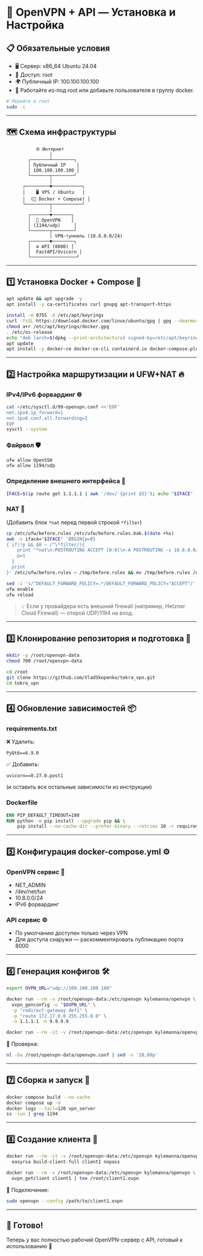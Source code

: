 # 🚀 OpenVPN + API — Установка и Настройка

## 📋 Обязательные условия

- 🖥️ Сервер: x86_64 Ubuntu 24.04  
- 🔑 Доступ: root  
- 🌍 Публичный IP: 100.100.100.100  
- 👤 Работайте из-под root или добавьте пользователя в группу docker.

```bash
# Перейти в root
sudo -i
```

---

## 🗺 Схема инфраструктуры

```
           🌐 Интернет
                │
        ┌───────┴────────┐
        │ Публичный IP    │
        │ 100.100.100.100 │
        └───────┬────────┘
                │
      ┌─────────▼───────────┐
      │    🖥 VPS / Ubuntu   │
      │  (🐳 Docker + Compose) │
      └─────────┬───────────┘
                │
        ┌───────▼───────┐
        │  🔐 OpenVPN    │
        │ (1194/udp)     │
        └───────┬────────┘
                │ VPN-туннель (10.8.0.0/24)
        ┌───────▼────────┐
        │  ⚙️ API (8000) │
        │  FastAPI/Uvicorn │
        └─────────────────┘
```

---

## 1️⃣ Установка Docker + Compose 🐳

```bash
apt update && apt upgrade -y
apt install -y ca-certificates curl gnupg apt-transport-https

install -m 0755 -d /etc/apt/keyrings
curl -fsSL https://download.docker.com/linux/ubuntu/gpg | gpg --dearmor -o /etc/apt/keyrings/docker.gpg
chmod a+r /etc/apt/keyrings/docker.gpg
. /etc/os-release
echo "deb [arch=$(dpkg --print-architecture) signed-by=/etc/apt/keyrings/docker.gpg] https://download.docker.com/linux/ubuntu $VERSION_CODENAME stable" > /etc/apt/sources.list.d/docker.list
apt update
apt install -y docker-ce docker-ce-cli containerd.io docker-compose-plugin
```

---

## 2️⃣ Настройка маршрутизации и UFW+NAT 🔥

### IPv4/IPv6 форвардинг 🌐
```bash
cat >/etc/sysctl.d/99-openvpn.conf <<'EOF'
net.ipv4.ip_forward=1
net.ipv6.conf.all.forwarding=1
EOF
sysctl --system
```

### Файрвол 🛡
```bash
ufw allow OpenSSH
ufw allow 1194/udp
```

### Определение внешнего интерфейса 📡
```bash
IFACE=$(ip route get 1.1.1.1 | awk '/dev/ {print $5}'); echo "$IFACE"
```

### NAT 🔄
(Добавить блок `*nat` перед первой строкой `*filter`)
```bash
cp /etc/ufw/before.rules /etc/ufw/before.rules.bak.$(date +%s)
awk -v iface="$IFACE" 'BEGIN{p=0}
{ if(!p && $0 ~ /^\*filter/){
    print "*nat\n:POSTROUTING ACCEPT [0:0]\n-A POSTROUTING -s 10.8.0.0/24 -o " iface " -j MASQUERADE\nCOMMIT";
    p=1
  }
  print
}' /etc/ufw/before.rules > /tmp/before.rules && mv /tmp/before.rules /etc/ufw/before.rules
```

```bash
sed -i 's/^DEFAULT_FORWARD_POLICY=.*/DEFAULT_FORWARD_POLICY="ACCEPT"/' /etc/default/ufw
ufw enable
ufw reload
```

> 💡 Если у провайдера есть внешний firewall (например, Hetzner Cloud Firewall) — открой UDP/1194 на вход.

---

## 3️⃣ Клонирование репозитория и подготовка 📂
```bash
mkdir -p /root/openvpn-data
chmod 700 /root/openvpn-data

cd /root
git clone https://github.com/VladSkopenko/tekra_vpn.git
cd tekra_vpn
```

---

## 4️⃣ Обновление зависимостей 📦

### requirements.txt
❌ Удалить:
```
PyQt6==6.9.0
```
✅ Добавить:
```
uvicorn==0.27.0.post1
```
(и оставить все остальные зависимости из инструкции)

### Dockerfile
```dockerfile
ENV PIP_DEFAULT_TIMEOUT=180
RUN python -m pip install --upgrade pip && \
    pip install --no-cache-dir --prefer-binary --retries 10 -r requirements.txt
```

---

## 5️⃣ Конфигурация docker-compose.yml ⚙️

### OpenVPN сервис 🔐
- NET_ADMIN  
- /dev/net/tun  
- 10.8.0.0/24  
- IPv6 форвардинг  

### API сервис ⚙️
- По умолчанию доступен только через VPN  
- Для доступа снаружи — раскомментировать публикацию порта 8000

---

## 6️⃣ Генерация конфигов 🛠

```bash
export OVPN_URL="udp://100.100.100.100"

docker run --rm -v /root/openvpn-data:/etc/openvpn kylemanna/openvpn \
  ovpn_genconfig -u "$OVPN_URL" \
  -p "redirect-gateway def1" \
  -p "route 172.17.0.0 255.255.0.0" \
  -n 1.1.1.1 -n 9.9.9.9

docker run --rm -it -v /root/openvpn-data:/etc/openvpn kylemanna/openvpn ovpn_initpki
```

📌 Проверка:
```bash
nl -ba /root/openvpn-data/openvpn.conf | sed -n '20,60p'
```

---

## 7️⃣ Сборка и запуск 🚀
```bash
docker compose build --no-cache
docker compose up -d
docker logs --tail=120 vpn_server
ss -lun | grep 1194
```

---

## 8️⃣ Создание клиента 👤

```bash
docker run --rm -it -v /root/openvpn-data:/etc/openvpn kylemanna/openvpn \
  easyrsa build-client-full client1 nopass

docker run --rm -v /root/openvpn-data:/etc/openvpn kylemanna/openvpn \
  ovpn_getclient client1 | tee /root/client1.ovpn
```

🔌 Подключение:
```bash
sudo openvpn --config /path/to/client1.ovpn
```

---

## 🎯 Готово!
Теперь у вас полностью рабочий OpenVPN-сервер с API, готовый к использованию 💪
